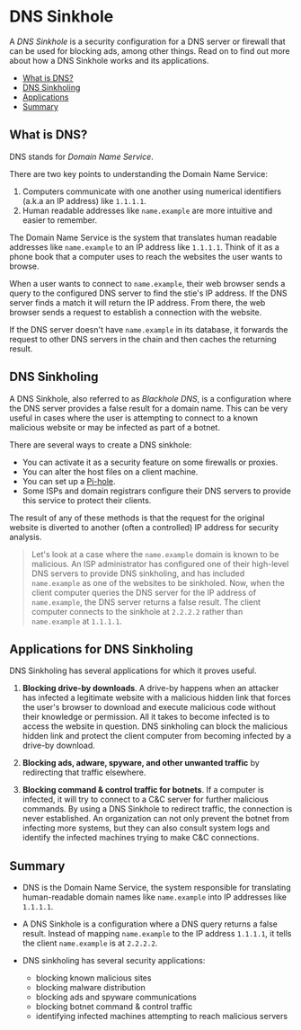 # DNS Sinkhole

A *DNS Sinkhole* is a security configuration for a DNS server or firewall that can be used for blocking ads, among other things. Read on to find out more about how a DNS Sinkhole works and its applications.

* [What is DNS?](#what-is-dns)
* [DNS Sinkholing](#dns-sinkholing)
* [Applications](#applications-for-dns-sinkholing)
* [Summary](#summary)

## What is DNS?

DNS stands for *Domain Name Service*.

There are two key points to understanding the Domain Name Service:

1. Computers communicate with one another using numerical identifiers (a.k.a an IP address) like `1.1.1.1`.
2. Human readable addresses like `name.example` are more intuitive and easier to remember.

The Domain Name Service is the system that translates human readable addresses like `name.example` to an IP address like `1.1.1.1`. Think of it as a phone book that a computer uses to reach the websites the user wants to browse.

When a user wants to connect to `name.example`, their web browser sends a query to the configured DNS server to find the stie's IP address. If the DNS server finds a match it will return the IP address. From there, the web browser sends a request to establish a connection with the website.

If the DNS server doesn't have `name.example` in its database, it forwards the request to other DNS servers in the chain and then caches the returning result.

## DNS Sinkholing

A DNS Sinkhole, also referred to as *Blackhole DNS*, is a configuration where the DNS server provides a false result for a domain name. This can be very useful in cases where the user is attempting to connect to a known malicious website or may be infected as part of a botnet.

There are several ways to create a DNS sinkhole:

* You can activate it as a security feature on some firewalls or proxies.
* You can alter the host files on a client machine.
* You can set up a [Pi-hole](https://docs.pi-hole.net/).
* Some ISPs and domain registrars configure their DNS servers to provide this service to protect their clients.

The result of any of these methods is that the request for the original website is diverted to another (often a controlled) IP address for security analysis.

> Let's look at a case where the `name.example` domain is known to be malicious. An ISP administrator has configured one of their high-level DNS servers to provide DNS sinkholing, and has included `name.example` as one of the websites to be sinkholed. Now, when the client computer queries the DNS server for the IP address of `name.example`, the DNS server returns a false result. The client computer connects to the sinkhole at `2.2.2.2` rather than `name.example` at `1.1.1.1`.

## Applications for DNS Sinkholing

DNS Sinkholing has several applications for which it proves useful.

1. **Blocking drive-by downloads**. A drive-by happens when an attacker has infected a legitimate website with a malicious hidden link that forces the user's browser to download and execute malicious code without their knowledge or permission. All it takes to become infected is to access the website in question. DNS sinkholing can block the malicious hidden link and protect the client computer from becoming infected by a drive-by download.

2. **Blocking ads, adware, spyware, and other unwanted traffic** by redirecting that traffic elsewhere.

3. **Blocking command & control traffic for botnets**. If a computer is infected, it will try to connect to a C&C server for further malicious commands. By using a DNS Sinkhole to redirect traffic, the connection is never established. An organization can not only prevent the botnet from infecting more systems, but they can also consult system logs and identify the infected machines trying to make C&C connections.

## Summary

* DNS is the Domain Name Service, the system responsible for translating human-readable domain names like `name.example` into IP addresses like `1.1.1.1`.

* A DNS Sinkhole is a configuration where a DNS query returns a false result. Instead of mapping `name.example` to the IP address `1.1.1.1`, it tells the client `name.example` is at `2.2.2.2`.

* DNS sinkholing has several security applications:
  * blocking known malicious sites
  * blocking malware distribution
  * blocking ads and spyware communications
  * blocking botnet command & control traffic
  * identifying infected machines attempting to reach malicious servers
